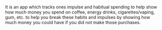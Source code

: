 It is an app which tracks ones impulse and habitual spending to help show how much money you spend on coffee, energy drinks, cigarettes/vaping, gum, etc. to help you break these habits and impulses by showing how much money you could have if you did not make those purchases.  

